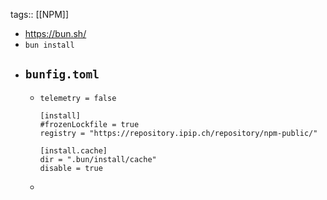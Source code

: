 tags:: [[NPM]]

- https://bun.sh/
- `bun install`
- ## `bunfig.toml`
	- ```
	  telemetry = false
	  
	  [install]
	  #frozenLockfile = true
	  registry = "https://repository.ipip.ch/repository/npm-public/"
	  
	  [install.cache]
	  dir = ".bun/install/cache"
	  disable = true
	  ```
	-